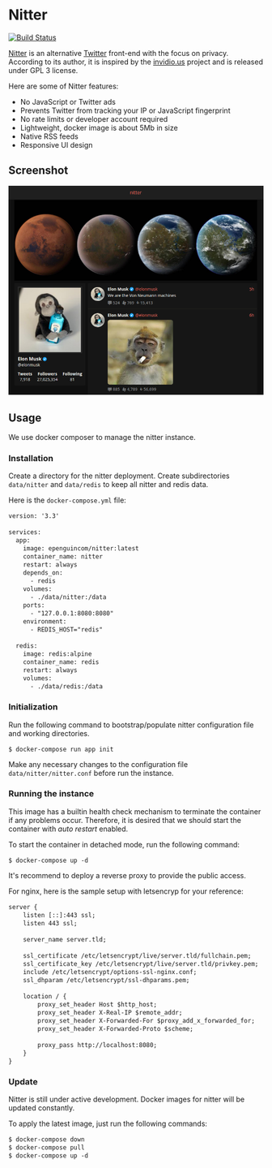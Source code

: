 # Nitter

[![Build Status](https://github.com/goodtiding5/docker-nitter/actions/workflows/docker-image.yml/badge.svg)](https://github.com/goodtiding5/docker-nitter/actions)

[Nitter](https://nitter.net) is an alternative [Twitter](https://twitter.com) front-end with the focus on privacy. According to its author, it is inspired by the [invidio.us](https://invidio.us) project and is released under GPL 3 license.

Here are some of Nitter features:

* No JavaScript or Twitter ads
* Prevents Twitter from tracking your IP or JavaScript fingerprint
* No rate limits or developer account required
* Lightweight, docker image is about 5Mb in size
* Native RSS feeds
* Responsive UI design

## Screenshot
![nitter](https://github.com/zedeus/nitter/raw/master/screenshot.png)

## Usage

We use docker composer to manage the nitter instance.

### Installation

Create a directory for the nitter deployment.  Create  subdirectories `data/nitter` and `data/redis` to keep all nitter and redis data.

Here is the `docker-compose.yml` file:

```
version: '3.3'

services:
  app:
    image: epenguincom/nitter:latest
    container_name: nitter
    restart: always
    depends_on:
      - redis
    volumes:
      - ./data/nitter:/data
    ports:
      - "127.0.0.1:8080:8080"
    environment:
      - REDIS_HOST="redis"

  redis:
    image: redis:alpine
    container_name: redis
    restart: always
    volumes:
      - ./data/redis:/data
```

### Initialization

Run the following command to bootstrap/populate nitter configuration file and working directories.

```
$ docker-compose run app init
```

Make any necessary changes to the configuration file `data/nitter/nitter.conf` before run the instance.

### Running the instance

This image has a builtin health check mechanism to terminate the container if any problems occur.  Therefore, it is desired that we should start the container with *auto restart* enabled.

To start the container in detached mode, run the following command:

```
$ docker-compose up -d
```

It's recommend to deploy a reverse proxy to provide the  public access.

For nginx, here is the sample setup with letsencryp for your reference:
```
server {
    listen [::]:443 ssl;
    listen 443 ssl;

    server_name server.tld;

    ssl_certificate /etc/letsencrypt/live/server.tld/fullchain.pem;
    ssl_certificate_key /etc/letsencrypt/live/server.tld/privkey.pem;
    include /etc/letsencrypt/options-ssl-nginx.conf; 
    ssl_dhparam /etc/letsencrypt/ssl-dhparams.pem; 

    location / {
        proxy_set_header Host $http_host;
        proxy_set_header X-Real-IP $remote_addr;
        proxy_set_header X-Forwarded-For $proxy_add_x_forwarded_for;
        proxy_set_header X-Forwarded-Proto $scheme;

        proxy_pass http://localhost:8080;
    }
}

```

### Update

Nitter is still under active development.  Docker images for nitter will be updated constantly.

To apply the latest image, just run the following commands:

```
$ docker-compose down
$ docker-compose pull
$ docker-compose up -d
```






